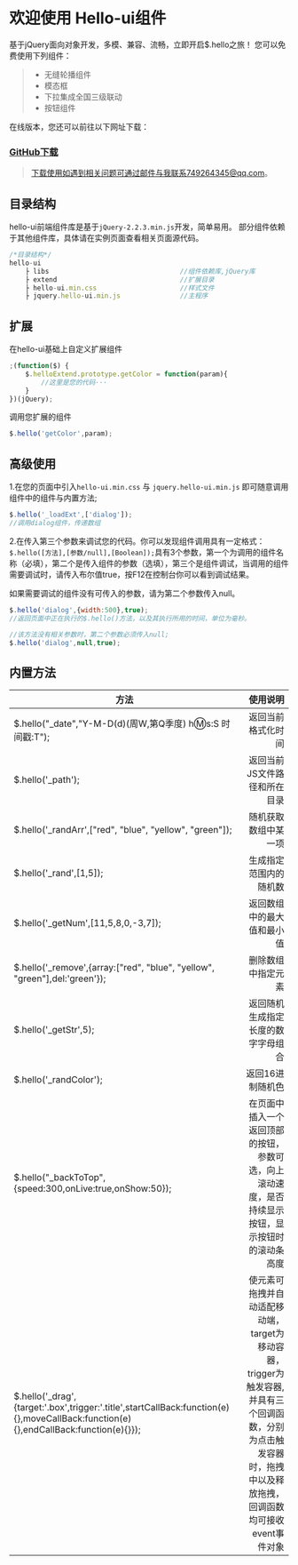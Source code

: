 # 欢迎使用 Hello-ui组件
基于jQuery面向对象开发，多模、兼容、流畅，立即开启$.hello之旅！ 您可以免费使用下列组件：

> * 无缝轮播组件
> * 模态框
> * 下拉集成全国三级联动
> * 按钮组件

 在线版本，您还可以前往以下网址下载：

### [GitHub下载](https://github.com/749264345/hello-ui/archive/master.zip)

> 下载使用如遇到相关问题可通过邮件与我联系749264345@qq.com。

## 目录结构
hello-ui前端组件库是基于`jQuery-2.2.3.min.js`开发，简单易用。
部分组件依赖于其他组件库，具体请在实例页面查看相关页面源代码。
```javascript
/*目录结构*/
hello-ui
    ├ libs                                 //组件依赖库,jQuery库
    ├ extend                               //扩展目录
    ├ hello-ui.min.css                     //样式文件
    ├ jquery.hello-ui.min.js               //主程序
```
## 扩展
在hello-ui基础上自定义扩展组件
```javascript
;(function($) {
    $.helloExtend.prototype.getColor = function(param){
        //这里是您的代码···
    }
})(jQuery);   
```
调用您扩展的组件
```javascript
$.hello('getColor',param);
```
## 高级使用

1.在您的页面中引入`hello-ui.min.css` 与 `jquery.hello-ui.min.js` 即可随意调用组件中的组件与内置方法;
```javascript
$.hello('_loadExt',['dialog']);    
//调用dialog组件，传递数组
```

2.在传入第三个参数来调试您的代码。你可以发现组件调用具有一定格式：`$.hello([方法],[参数/null],[Boolean]);`具有3个参数，第一个为调用的组件名称（必填），第二个是传入组件的参数（选填），第三个是组件调试，当调用的组件需要调试时，请传入布尔值true，按F12在控制台你可以看到调试结果。

如果需要调试的组件没有可传入的参数，请为第二个参数传入null。
```javascript
$.hello('dialog',{width:500},true);    
//返回页面中正在执行的$.hello()方法，以及其执行所用的时间，单位为毫秒。

//该方法没有相关参数时，第二个参数必须传入null;
$.hello('dialog',null,true);
```
## 内置方法
| 方法        | 使用说明   | 
| --------      | -----:          | 
| \$.hello("_date","Y-M-D(d)(周W,第Q季度) h:m:s:S 时间戳:T");| 返回当前格式化时间 |  
| \$.hello('_path');|返回当前JS文件路径和所在目录|
|\$.hello('_randArr',["red", "blue", "yellow", "green"]);	|随机获取数组中某一项|
|\$.hello('_rand',[1,5]);|	生成指定范围内的随机数|
|\$.hello('_getNum',[11,5,8,0,-3,7]);	|返回数组中的最大值和最小值|
|\$.hello('_remove',{array:["red", "blue", "yellow", "green"],del:'green'});	|删除数组中指定元素|
|\$.hello('_getStr',5);	|返回随机生成指定长度的数字字母组合|
|\$.hello('_randColor');	|返回16进制随机色|
|\$.hello("_backToTop",{speed:300,onLive:true,onShow:50});	|在页面中插入一个返回顶部的按钮，参数可选，向上滚动速度，是否持续显示按钮，显示按钮时的滚动条高度|
|\$.hello('_drag',{target:'.box',trigger:'.title',startCallBack:function(e){},moveCallBack:function(e){},endCallBack:function(e){}});|	使元素可拖拽并自动适配移动端，target为移动容器，trigger为触发容器,并具有三个回调函数，分别为点击触发容器时，拖拽中以及释放拖拽，回调函数均可接收event事件对象|
